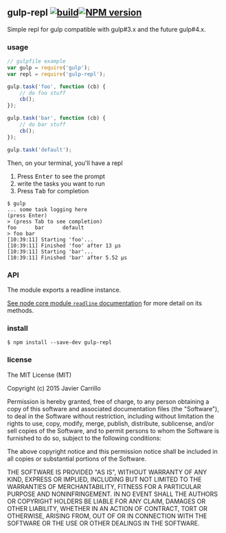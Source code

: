 ## gulp-repl [![build][b-build]][x-travis][![NPM version][b-version]][gulp-repl]

Simple repl for gulp compatible with gulp#3.x and the future gulp#4.x.

### usage

```js
// gulpfile example
var gulp = require('gulp');
var repl = require('gulp-repl');

gulp.task('foo', function (cb) {
	// do foo stuff
	cb();
});

gulp.task('bar', function (cb) {
	// do bar stuff
	cb();
});

gulp.task('default');
```

Then, on your terminal, you'll have a repl

1. Press <kbd>Enter</kbd> to see the prompt
1. write the tasks you want to run
1. Press <kbd>Tab</kbd> for completion

```
$ gulp
... some task logging here
(press Enter)
> (press Tab to see completion)
foo      bar      default
> foo bar
[10:39:11] Starting 'foo'...
[10:39:11] Finished 'foo' after 13 μs
[10:39:11] Starting 'bar'...
[10:39:11] Finished 'bar' after 5.52 μs
```

### API

The module exports a readline instance.

[See node core module `readline` documentation](https://nodejs.org/api/readline.html) for more detail on its methods.

### install

```
$ npm install --save-dev gulp-repl
```

### license

The MIT License (MIT)

Copyright (c) 2015 Javier Carrillo

Permission is hereby granted, free of charge, to any person obtaining a copy of this software and associated documentation files (the "Software"), to deal in the Software without restriction, including without limitation the rights to use, copy, modify, merge, publish, distribute, sublicense, and/or sell copies of the Software, and to permit persons to whom the Software is furnished to do so, subject to the following conditions:

The above copyright notice and this permission notice shall be included in all copies or substantial portions of the Software.

THE SOFTWARE IS PROVIDED "AS IS", WITHOUT WARRANTY OF ANY KIND, EXPRESS OR IMPLIED, INCLUDING BUT NOT LIMITED TO THE WARRANTIES OF MERCHANTABILITY, FITNESS FOR A PARTICULAR PURPOSE AND NONINFRINGEMENT. IN NO EVENT SHALL THE AUTHORS OR COPYRIGHT HOLDERS BE LIABLE FOR ANY CLAIM, DAMAGES OR OTHER LIABILITY, WHETHER IN AN ACTION OF CONTRACT, TORT OR OTHERWISE, ARISING FROM, OUT OF OR IN CONNECTION WITH THE SOFTWARE OR THE USE OR OTHER DEALINGS IN THE SOFTWARE.

<!-- links -->

[x-travis]: https://travis-ci.org/stringparser/gulp-repl/builds
[b-build]: https://travis-ci.org/stringparser/gulp-repl.svg?branch=master
[b-version]: http://img.shields.io/npm/v/gulp-repl.svg?style=flat-square

[gulp-repl]: https://npmjs.com/gulp-repl
[kramed-issues]: https://github.com/GitbookIO/kramed/issues
